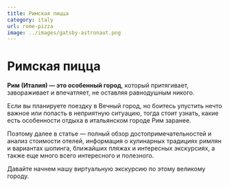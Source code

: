 ```yaml
---
title: Римская пицца
category: italy
url: rome-pizza
image: ../images/gatsby-astronaut.png
---
```


# Римская пицца

**Рим (Италия) — это особенный город**, который притягивает, завораживает и впечатляет, не оставляя равнодушным никого.

Если вы планируете поездку в Вечный город, но боитесь упустить нечто важное или попасть в неприятную ситуацию, тогда стоит узнать, какие есть особенности отдыха в итальянском городе Рим заранее.

Поэтому далее в статье — полный обзор достопримечательностей и анализ стоимости отелей, информация о кулинарных традициях римлян и вариантах шопинга, ближайших пляжах и интересных экскурсиях, а также еще много всего интересного и полезного.

Давайте начнем нашу виртуальную экскурсию по этому великому городу.
